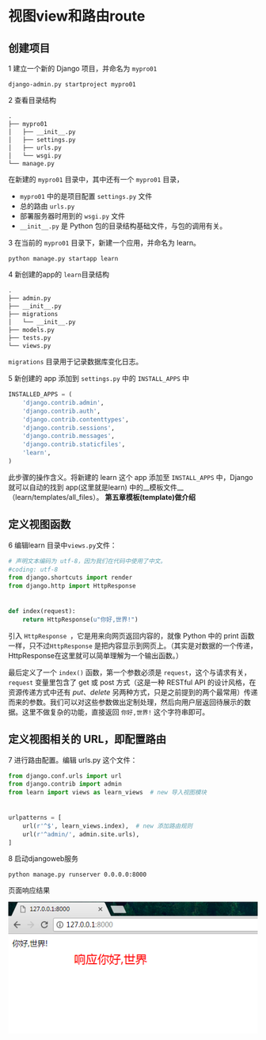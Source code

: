 # 视图view和路由route

## 创建项目
1 建立一个新的 Django 项目，并命名为 `mypro01`
```
django-admin.py startproject mypro01
```

2 查看目录结构
```
.
├── mypro01
│   ├── __init__.py
│   ├── settings.py
│   ├── urls.py
│   └── wsgi.py
└── manage.py
```
在新建的 `mypro01` 目录中，其中还有一个 `mypro01` 目录，

* `mypro01` 中的是项目配置 `settings.py` 文件
*  总的路由 `urls.py` 
*  部署服务器时用到的 `wsgi.py` 文件
*  `__init__.py` 是 Python 包的目录结构基础文件，与包的调用有关。


3 在当前的 `mypro01` 目录下，新建一个应用，并命名为 learn。
```
python manage.py startapp learn
```
4 新创建的app的 `learn`目录结构
```
.
├── admin.py
├── __init__.py
├── migrations
│   └── __init__.py
├── models.py
├── tests.py
└── views.py
```
`migrations` 目录用于记录数据库变化日志。

5 新创建的 app 添加到 `settings.py` 中的 `INSTALL_APPS` 中
```python
INSTALLED_APPS = (
    'django.contrib.admin',
    'django.contrib.auth',
    'django.contrib.contenttypes',
    'django.contrib.sessions',
    'django.contrib.messages',
    'django.contrib.staticfiles',
    'learn',
)
```
此步骤的操作含义。将新建的 learn 这个 app 添加至 `INSTALL_APPS` 中，Django 就可以自动的找到 app(这里就是learn) 中的__模板文件__（learn/templates/all_files）。
__第五章模板(template)做介绍__

## 定义视图函数 

6 编辑learn 目录中`views.py`文件：

```python
# 声明文本编码为 utf-8，因为我们在代码中使用了中文。
#coding: utf-8
from django.shortcuts import render
from django.http import HttpResponse


def index(request):
    return HttpResponse(u"你好,世界!")
```
引入 `HttpResponse `，它是用来向网页返回内容的，就像 Python 中的 print 函数一样，只不过`HttpResponse` 是把内容显示到网页上。（其实是对数据的一个传递，HttpResponse在这里就可以简单理解为一个输出函数。）

最后定义了一个 `index()` 函数，第一个参数必须是 `request`，这个与请求有关，`request` 变量里包含了 get 或 post 方式（这是一种 RESTful API 的设计风格，在资源传递方式中还有 _put_、_delete_ 另两种方式，只是之前提到的两个最常用）传递而来的参数。我们可以对这些参数做出定制处理，然后向用户层返回待展示的数据。这里不做复杂的功能，直接返回 `你好,世界!` 这个字符串即可。

## 定义视图相关的 URL，即配置路由
7 进行路由配置。编辑 urls.py 这个文件：
```python
from django.conf.urls import url
from django.contrib import admin
from learn import views as learn_views  # new 导入视图模块


urlpatterns = [
    url(r'^$', learn_views.index),  # new 添加路由规则
    url(r'^admin/', admin.site.urls),
]
```

8 启动djangoweb服务
```
python manage.py runserver 0.0.0.0:8000
```
页面响应结果


![03-success.png](_images/03-success.png)